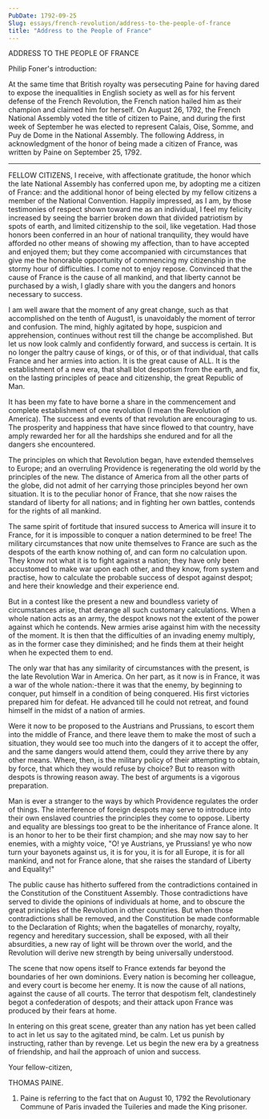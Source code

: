 ```yaml
---
PubDate: 1792-09-25
Slug: essays/french-revolution/address-to-the-people-of-france
title: "Address to the People of France"
---
```


   ADDRESS TO THE PEOPLE OF FRANCE

   Philip Foner's introduction:

   At the same time that British royalty was persecuting Paine for having
   dared to expose the inequalities in English society as well as for his
   fervent defense of the French Revolution, the French nation hailed him as
   their champion and claimed him for herself. On August 26, 1792, the French
   National Assembly voted the title of citizen to Paine, and during the
   first week of September he was elected to represent Calais, Oise, Somme,
   and Puy de Dome in the National Assembly. The following Address, in
   acknowledgment of the honor of being made a citizen of France, was written
   by Paine on September 25, 1792.

   ***



   FELLOW CITIZENS, I receive, with affectionate gratitude, the honor which
   the late National Assembly has conferred upon me, by adopting me a citizen
   of France: and the additional honor of being elected by my fellow citizens
   a member of the National Convention. Happily impressed, as I am, by those
   testimonies of respect shown toward me as an individual, I feel my
   felicity increased by seeing the barrier broken down that divided
   patriotism by spots of earth, and limited citizenship to the soil, like
   vegetation. Had those honors been conferred in an hour of national
   tranquility, they would have afforded no other means of showing my
   affection, than to have accepted and enjoyed them; but they come
   accompanied with circumstances that give me the honorable opportunity of
   commencing my citizenship in the stormy hour of difficulties. I come not
   to enjoy repose. Convinced that the cause of France is the cause of all
   mankind, and that liberty cannot be purchased by a wish, I gladly share
   with you the dangers and honors necessary to success.

   I am well aware that the moment of any great change, such as that
   accomplished on the tenth of August1, is unavoidably the moment of terror
   and confusion. The mind, highly agitated by hope, suspicion and
   apprehension, continues without rest till the change be accomplished. But
   let us now look calmly and confidently forward, and success is certain. It
   is no longer the paltry cause of kings, or of this, or of that individual,
   that calls France and her armies into action. It is the great cause of
   ALL. It is the establishment of a new era, that shall blot despotism from
   the earth, and fix, on the lasting principles of peace and citizenship,
   the great Republic of Man.

   It has been my fate to have borne a share in the commencement and complete
   establishment of one revolution (I mean the Revolution of America). The
   success and events of that revolution are encouraging to us. The
   prosperity and happiness that have since flowed to that country, have
   amply rewarded her for all the hardships she endured and for all the
   dangers she encountered.

   The principles on which that Revolution began, have extended themselves to
   Europe; and an overruling Providence is regenerating the old world by the
   principles of the new. The distance of America from all the other parts of
   the globe, did not admit of her carrying those principles beyond her own
   situation. It is to the peculiar honor of France, that she now raises the
   standard of liberty for all nations; and in fighting her own battles,
   contends for the rights of all mankind.

   The same spirit of fortitude that insured success to America will insure
   it to France, for it is impossible to conquer a nation determined to be
   free! The military circumstances that now unite themselves to France are
   such as the despots of the earth know nothing of, and can form no
   calculation upon. They know not what it is to fight against a nation; they
   have only been accustomed to make war upon each other, and they know, from
   system and practise, how to calculate the probable success of despot
   against despot; and here their knowledge and their experience end.

   But in a contest like the present a new and boundless variety of
   circumstances arise, that derange all such customary calculations. When a
   whole nation acts as an army, the despot knows not the extent of the power
   against which he contends. New armies arise against him with the necessity
   of the moment. It is then that the difficulties of an invading enemy
   multiply, as in the former case they diminished; and he finds them at
   their height when he expected them to end.

   The only war that has any similarity of circumstances with the present, is
   the late Revolution War in America. On her part, as it now is in France,
   it was a war of the whole nation:-there it was that the enemy, by
   beginning to conquer, put himself in a condition of being conquered. His
   first victories prepared him for defeat. He advanced till he could not
   retreat, and found himself in the midst of a nation of armies.

   Were it now to be proposed to the Austrians and Prussians, to escort them
   into the middle of France, and there leave them to make the most of such a
   situation, they would see too much into the dangers of it to accept the
   offer, and the same dangers would attend them, could they arrive there by
   any other means. Where, then, is the military policy of their attempting
   to obtain, by force, that which they would refuse by choice? But to reason
   with despots is throwing reason away. The best of arguments is a vigorous
   preparation.

   Man is ever a stranger to the ways by which Providence regulates the order
   of things. The interference of foreign despots may serve to introduce into
   their own enslaved countries the principles they come to oppose. Liberty
   and equality are blessings too great to be the inheritance of France
   alone. It is an honor to her to be their first champion; and she may now
   say to her enemies, with a mighty voice, "O! ye Austrians, ye Prussians!
   ye who now turn your bayonets against us, it is for you, it is for all
   Europe, it is for all mankind, and not for France alone, that she raises
   the standard of Liberty and Equality!"

   The public cause has hitherto suffered from the contradictions contained
   in the Constitution of the Constituent Assembly. Those contradictions have
   served to divide the opinions of individuals at home, and to obscure the
   great principles of the Revolution in other countries. But when those
   contradictions shall be removed, and the Constitution be made conformable
   to the Declaration of Rights; when the bagatelles of monarchy, royalty,
   regency and hereditary succession, shall be exposed, with all their
   absurdities, a new ray of light will be thrown over the world, and the
   Revolution will derive new strength by being universally understood.

   The scene that now opens itself to France extends far beyond the
   boundaries of her own dominions. Every nation is becoming her colleague,
   and every court is become her enemy. It is now the cause of all nations,
   against the cause of all courts. The terror that despotism felt,
   clandestinely begot a confederation of despots; and their attack upon
   France was produced by their fears at home.

   In entering on this great scene, greater than any nation has yet been
   called to act in let us say to the agitated mind, be calm. Let us punish
   by instructing, rather than by revenge. Let us begin the new era by a
   greatness of friendship, and hail the approach of union and success.

   Your fellow-citizen,

   THOMAS PAINE.

   1. Paine is referring to the fact that on August 10, 1792 the
   Revolutionary Commune of Paris invaded the Tuileries and made the King
   prisoner.
